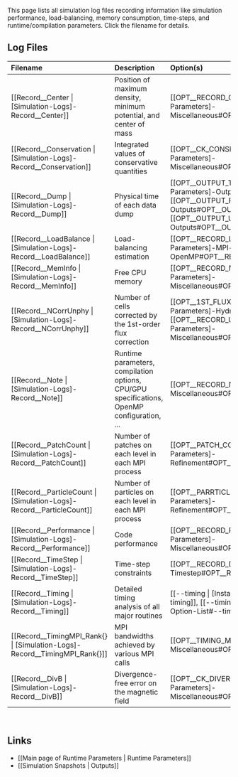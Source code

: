 This page lists all simulation log files recording information like
simulation performance, load-balancing, memory consumption, time-steps,
and runtime/compilation parameters. Click the filename for details.

## Log Files

| Filename | Description | Option(s) |
|:---|:---|:---|
| [[Record__Center \| [Simulation-Logs]-Record__Center]] | Position of maximum density, minimum potential, and center of mass | [[OPT__RECORD_CENTER \| [Runtime Parameters]-Miscellaneous#OPT__RECORD_CENTER]] |
| [[Record__Conservation \| [Simulation-Logs]-Record__Conservation]] | Integrated values of conservative quantities | [[OPT__CK_CONSERVATION \| [Runtime Parameters]-Miscellaneous#OPT__CK_CONSERVATION]] |
| [[Record__Dump \| [Simulation-Logs]-Record__Dump]] | Physical time of each data dump | [[OPT__OUTPUT_TOTAL \| [Runtime-Parameters]-Outputs#OPT__OUTPUT_TOTAL]], [[OPT__OUTPUT_PART \| [Runtime-Parameters]-Outputs#OPT__OUTPUT_PART]], [[OPT__OUTPUT_USER\| [Runtime-Parameters]-Outputs#OPT__OUTPUT_USER]] |
| [[Record__LoadBalance \| [Simulation-Logs]-Record__LoadBalance]] | Load-balancing estimation | [[OPT__RECORD_LOAD_BALANCE \| [Runtime-Parameters]-MPI-and-OpenMP#OPT__RECORD_LOAD_BALANCE]] |
| [[Record__MemInfo \| [Simulation-Logs]-Record__MemInfo]] | Free CPU memory | [[OPT__RECORD_MEMORY \| [Runtime Parameters]-Miscellaneous#OPT__RECORD_MEMORY]] |
| [[Record__NCorrUnphy \| [Simulation-Logs]-Record__NCorrUnphy]] | Number of cells corrected by the 1st-order flux correction | [[OPT__1ST_FLUX_CORR \| [Runtime-Parameters]-Hydro#OPT__1ST_FLUX_CORR]], [[OPT__RECORD_UNPHY \| [Runtime Parameters]-Miscellaneous#OPT__RECORD_UNPHY]] |
| [[Record__Note \| [Simulation-Logs]-Record__Note]] | Runtime parameters, compilation options, CPU/GPU specifications, OpenMP configuration, ... | [[OPT__RECORD_NOTE \| [Runtime Parameters]-Miscellaneous#OPT__RECORD_NOTE]] |
| [[Record__PatchCount \| [Simulation-Logs]-Record__PatchCount]] | Number of patches on each level in each MPI process | [[OPT__PATCH_COUNT \| [Runtime-Parameters]-Refinement#OPT__PATCH_COUNT]] |
| [[Record__ParticleCount \| [Simulation-Logs]-Record__ParticleCount]] | Number of particles on each level in each MPI process | [[OPT__PARRTICLE_COUNT \| [Runtime-Parameters]-Refinement#OPT__PARTICLE_COUNT]] |
| [[Record__Performance \| [Simulation-Logs]-Record__Performance]] | Code performance | [[OPT__RECORD_PERFORMANCE \| [Runtime-Parameters]-Miscellaneous#OPT__RECORD_PERFORMANCE]] |
| [[Record__TimeStep \| [Simulation-Logs]-Record__TimeStep]] | Time-step constraints | [[OPT__RECORD_DT \| [Runtime-Parameters]-Timestep#OPT__RECORD_DT]] |
| [[Record__Timing \| [Simulation-Logs]-Record__Timing]] | Detailed timing analysis of all major routines | [[--timing \| [Installation]-Option-List#--timing]], [[--timing_solver \| [Installation]-Option-List#--timing_solver]] |
| [[Record__TimingMPI_Rank{} \| [Simulation-Logs]-Record__TimingMPI_Rank{}]] | MPI bandwidths achieved by various MPI calls | [[OPT__TIMING_MPI \| [Runtime-Parameters]-Miscellaneous#OPT__TIMING_MPI]] |
| [[Record__DivB \| [Simulation-Logs]-Record__DivB]] | Divergence-free error on the magnetic field | [[OPT__CK_DIVERGENCE_B \| [Runtime-Parameters]-Miscellaneous#OPT__CK_DIVERGENCE_B]] |


<br>

## Links
* [[Main page of Runtime Parameters | Runtime Parameters]]
* [[Simulation Snapshots | Outputs]]
